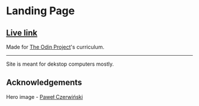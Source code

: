 # Landing Page

## [Live link](https://wwww.piotrnajda3000.github.io/landing-page)

Made for [The Odin Project](https://www.theodinproject.com)'s curriculum.

---

Site is meant for dekstop computers mostly.

## Acknowledgements

Hero image - [Paweł Czerwiński](https://unsplash.com/@pawel_czerwinski)
